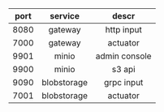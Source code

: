 |  port   |   service   |      descr      |
|:-------:|:-----------:|:---------------:|
|  8080   |   gateway   |   http input    |
|  7000   |   gateway   |    actuator     |
|  9901   |    minio    |  admin console  |
|  9900   |    minio    |     s3 api      |
|  9090   | blobstorage |   grpc input    |
|  7001   | blobstorage |    actuator     |

